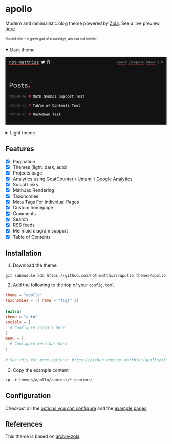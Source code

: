 # apollo

Modern and minimalistic blog theme powered by [Zola](https://getzola.org). See a live preview [here](https://not-matthias.github.io/apollo).

<sub><sup>Named after the greek god of knowledge, wisdom and intellect</sup></sub>

<details open>
  <summary>Dark theme</summary>

![blog-dark](./screenshot-dark.png)

</details>

<details>
  <summary>Light theme</summary>

![blog-light](./screenshot.png)

</details>

## Features

- [x] Pagination
- [x] Themes (light, dark, auto)
- [x] Projects page
- [x] Analytics using [GoatCounter](https://www.goatcounter.com/) / [Umami](https://umami.is/) / [Google Analytics](https://analytics.google.com/)
- [x] Social Links
- [x] MathJax Rendering
- [x] Taxonomies
- [x] Meta Tags For Individual Pages
- [x] Custom homepage
- [x] Comments
- [x] Search
- [x] RSS feeds
- [x] Mermaid diagram support
- [x] Table of Contents

## Installation

1. Download the theme

```
git submodule add https://github.com/not-matthias/apollo themes/apollo
```

2. Add the following to the top of your `config.toml`

```toml
theme = "apollo"
taxonomies = [{ name = "tags" }]

[extra]
theme = "auto"
socials = [
  # Configure socials here
]
menu = [
  # Configure menu bar here
]

# See this for more options: https://github.com/not-matthias/apollo/blob/main/config.toml#L14
```

3. Copy the example content

```
cp -r themes/apollo/content/* content/
```

## Configuration

Checkout all the [options you can configure](./content/posts/configuration.md) and the [example pages](./content/posts/).

## References

This theme is based on [archie-zola](https://github.com/XXXMrG/archie-zola/).
